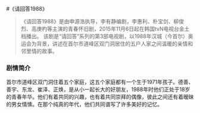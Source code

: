 #《请回答1988》


>《请回答1988》是由申源浩执导，李有静编剧，李惠利、朴宝剑、柳俊烈、高庚杓等主演的青春怀旧剧，2015年11月6日起在韩国tvN电视台金土档播出。
该剧是“请回答”系列的第3部电视剧，以1988年汉城（今首尔）奥运会为背景，讲述在首尔市道峰区双门洞居住的五户人家之间温暖的亲情和邻里情的故事。 
>


### 剧情简介
首尔市道峰区双门洞住着五个家庭，这五个家庭都有一个生于1971年孩子。德善、善宇、东龙、崔泽、正焕，是从小一起长大的好朋友，1988年时他们正处于18岁的青春年华。他们有着共同的兴趣，也有着共同崇拜的偶像，彼此之间还有着暧昧的男女情愫。在那个纯真的年代，他们共同谱写了许多美好的记忆。 
